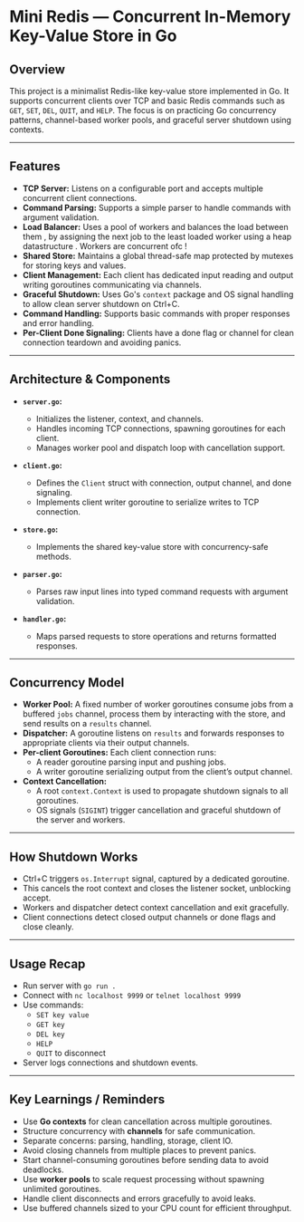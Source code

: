 # Mini Redis — Concurrent In-Memory Key-Value Store in Go

## Overview

This project is a minimalist Redis-like key-value store implemented in Go. It supports concurrent clients over TCP and basic Redis commands such as `GET`, `SET`, `DEL`, `QUIT`, and `HELP`. The focus is on practicing Go concurrency patterns, channel-based worker pools, and graceful server shutdown using contexts.

---
  
## Features

- **TCP Server:** Listens on a configurable port and accepts multiple concurrent client connections.
- **Command Parsing:** Supports a simple parser to handle commands with argument validation.
- **Load Balancer:** Uses a pool of workers and balances the load between them , by assigning the next job to the least loaded worker  using a heap datastructure . Workers are concurrent ofc !
- **Shared Store:** Maintains a global thread-safe map protected by mutexes for storing keys and values.
- **Client Management:** Each client has dedicated input reading and output writing goroutines communicating via channels.
- **Graceful Shutdown:** Uses Go's `context` package and OS signal handling to allow clean server shutdown on Ctrl+C.
- **Command Handling:** Supports basic commands with proper responses and error handling.
- **Per-Client Done Signaling:** Clients have a done flag or channel for clean connection teardown and avoiding panics.

---

## Architecture & Components

- **`server.go`:**  
  - Initializes the listener, context, and channels.  
  - Handles incoming TCP connections, spawning goroutines for each client.  
  - Manages worker pool and dispatch loop with cancellation support.  

- **`client.go`:**  
  - Defines the `Client` struct with connection, output channel, and done signaling.  
  - Implements client writer goroutine to serialize writes to TCP connection.

- **`store.go`:**  
  - Implements the shared key-value store with concurrency-safe methods.  

- **`parser.go`:**  
  - Parses raw input lines into typed command requests with argument validation.  

- **`handler.go`:**  
  - Maps parsed requests to store operations and returns formatted responses.  

---

## Concurrency Model

- **Worker Pool:** A fixed number of worker goroutines consume jobs from a buffered `jobs` channel, process them by interacting with the store, and send results on a `results` channel.
- **Dispatcher:** A goroutine listens on `results` and forwards responses to appropriate clients via their output channels.
- **Per-client Goroutines:** Each client connection runs:
  - A reader goroutine parsing input and pushing jobs.
  - A writer goroutine serializing output from the client’s output channel.
- **Context Cancellation:**  
  - A root `context.Context` is used to propagate shutdown signals to all goroutines.  
  - OS signals (`SIGINT`) trigger cancellation and graceful shutdown of the server and workers.

---

## How Shutdown Works

- Ctrl+C triggers `os.Interrupt` signal, captured by a dedicated goroutine.
- This cancels the root context and closes the listener socket, unblocking accept.
- Workers and dispatcher detect context cancellation and exit gracefully.
- Client connections detect closed output channels or done flags and close cleanly.

---

## Usage Recap

- Run server with `go run .`
- Connect with `nc localhost 9999` or `telnet localhost 9999`
- Use commands:  
  - `SET key value`  
  - `GET key`  
  - `DEL key`  
  - `HELP`  
  - `QUIT` to disconnect  
- Server logs connections and shutdown events.

---

## Key Learnings / Reminders

- Use **Go contexts** for clean cancellation across multiple goroutines.
- Structure concurrency with **channels** for safe communication.
- Separate concerns: parsing, handling, storage, client IO.
- Avoid closing channels from multiple places to prevent panics.
- Start channel-consuming goroutines before sending data to avoid deadlocks.
- Use **worker pools** to scale request processing without spawning unlimited goroutines.
- Handle client disconnects and errors gracefully to avoid leaks.
- Use buffered channels sized to your CPU count for efficient throughput.

